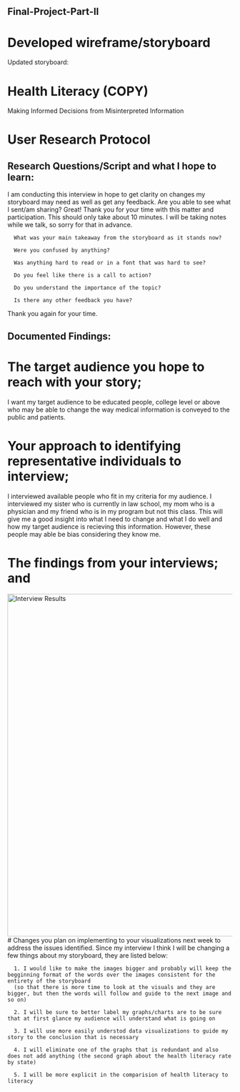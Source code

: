 ## Final-Project-Part-II

# Developed wireframe/storyboard 

Updated storyboard: <script src="https://embed.shorthand.com/embed_9.js"></script>
<div data-shorthand-embed="carnegiemellon.shorthandstories.com/health-literacy--copy-/"><h1>Health Literacy (COPY)</h1><p>Making Informed Decisions from Misinterpreted Information</p></div>

# User Research Protocol 

## Research Questions/Script and what I hope to learn: 
I am conducting this interview in hope to get clarity on changes my storyboard may need as well as get any feedback. Are you able to see what I sent/am sharing? Great! Thank you for your time with this matter and participation. This should only take about 10 minutes. I will be taking notes while we talk, so sorry for that in advance.  

      
      What was your main takeaway from the storyboard as it stands now?
		
      Were you confused by anything?
      
      Was anything hard to read or in a font that was hard to see?
      
      Do you feel like there is a call to action?
      
      Do you understand the importance of the topic?
      
      Is there any other feedback you have?

Thank you again for your time. 

## Documented Findings: 
# The target audience you hope to reach with your story; 
I want my target audience to be educated people, college level or above who may be able to change the way medical information is conveyed to the public and patients. 
# Your approach to identifying representative individuals to interview; 
I interviewed available people who fit in my criteria for my audience. I interviewed my sister who is currently in law school, my mom who is a physician and my friend who is in my program but not this class. This will give me a good insight into what I need to change and what I do well and how my target audience is recieving this information. However, these people may able be bias considering they know me. 
 
# The findings from your interviews; and 
<img width="767" alt="Interview Results" src="https://user-images.githubusercontent.com/73552628/100763005-a469c800-33c2-11eb-835d-ecea077e4eef.png">
# Changes you plan on implementing to your visualizations next week to address the issues identified. 
Since my interview I think I will be changing a few things about my storyboard, they are listed below: 

  
      1. I would like to make the images bigger and probably will keep the begginning format of the words over the images consistent for the entirety of the storyboard 	
      (so that there is more time to look at the visuals and they are bigger, but then the words will follow and guide to the next image and so on) 
      
      2. I will be sure to better label my graphs/charts are to be sure that at first glance my audience will understand what is going on 
      
      3. I will use more easily understod data visualizations to guide my story to the conclusion that is necessary 
      
      4. I will eliminate one of the graphs that is redundant and also does not add anything (the second graph about the health literacy rate by state)
      
      5. I will be more explicit in the comparision of health literacy to literacy 

